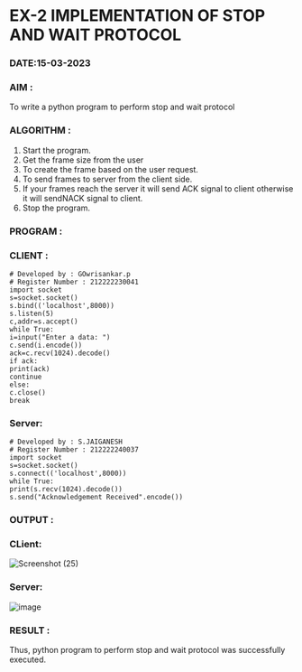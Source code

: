 # EX-2 IMPLEMENTATION OF STOP AND WAIT PROTOCOL

### DATE:15-03-2023

### AIM :
To write a python program to perform stop and wait protocol

### ALGORITHM :
1. Start the program.
2. Get the frame size from the user
3. To create the frame based on the user request.
4. To send frames to server from the client side.
5. If your frames reach the server it will send ACK signal to client otherwise it will sendNACK
signal to client.
6. Stop the program.

### PROGRAM :
### CLIENT :
```
# Developed by : GOwrisankar.p
# Register Number : 212222230041
import socket
s=socket.socket()
s.bind(('localhost',8000))
s.listen(5)
c,addr=s.accept()
while True:
i=input("Enter a data: ")
c.send(i.encode())
ack=c.recv(1024).decode()
if ack:
print(ack)
continue
else:
c.close()
break
```
### Server:
```
# Developed by : S.JAIGANESH
# Register Number : 212222240037
import socket
s=socket.socket()
s.connect(('localhost',8000))
while True:
print(s.recv(1024).decode())
s.send("Acknowledgement Received".encode())
```
### OUTPUT :
### CLient:
![Screenshot (25)](https://github.com/gowrisankarponnusamy/EX-2/assets/119393123/7fdfafba-c671-4eeb-978d-bd6e15fa31d8)
### Server:
![image](https://github.com/gowrisankarponnusamy/EX-2/assets/119393123/02b908ee-368a-441e-a02e-7e3031e4884d)

### RESULT :
Thus, python program to perform stop and wait protocol was successfully executed.


